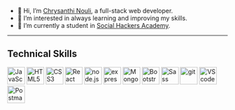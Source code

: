- 👋 Hi, I’m <a href="https://www.linkedin.com/in/chrysanthi-nouli-3aab30274/">Chrysanthi Nouli</a>, a full-stack web developer.
- 👀 I’m interested in always learning and improving my skills.
- 🌱 I’m currently a student in <a href="https://socialhackersacademy.org/">Social Hackers Academy</a>.
<hr/>
<h2>Technical Skills</h2>
<img src="https://cdn.worldvectorlogo.com/logos/logo-javascript.svg" title="JavaScript" alt="JavaScript" width="40" height="40" style="max-width: 100%;">
<img src="https://encrypted-tbn0.gstatic.com/images?q=tbn:ANd9GcTAetbzGvg2uakDnJ5S1HeU1I6J2Y74YfnoYA&usqp=CAU" title="HTML5" alt="HTML5" width="40" height="40" style="max-width: 100%;">
<img src="https://encrypted-tbn0.gstatic.com/images?q=tbn:ANd9GcTgVWTCzCkhOJgLQ1UxJfyaD23Yh3BAZhme8bONmR1CQ7M8-BNAbyI4d7vIhU2CvD-qCZU&usqp=CAU" title="CSS3" alt="CSS3" width="40" height="40" style="max-width: 100%;">
<img src="" title="React" alt="React" width="40" height="40" style="max-width: 100%;">
<img src="" title="node.js" alt="node.js" width="40" height="40" style="max-width: 100%;">
<img src="" title="express" alt="express" width="40" height="40" style="max-width: 100%;">
<img src="" title="MongoDB" alt="MongoDB" width="40" height="40" style="max-width: 100%;">
<img src="" title="Bootstrap" alt="Bootstrap" width="40" height="40" style="max-width: 100%;">
<img src="" title="Sass" alt="Sass" width="40" height="40" style="max-width: 100%;">
<img src="" title="git" alt="git" width="40" height="40" style="max-width: 100%;">
<img src="" title="VScode" alt="VScode" width="40" height="40" style="max-width: 100%;">
<img src="" title="Postman" alt="Postman" width="40" height="40" style="max-width: 100%;">

<!---
ChrysanthiNouli/ChrysanthiNouli is a ✨ special ✨ repository because its `README.md` (this file) appears on your GitHub profile.
You can click the Preview link to take a look at your changes.
--->
